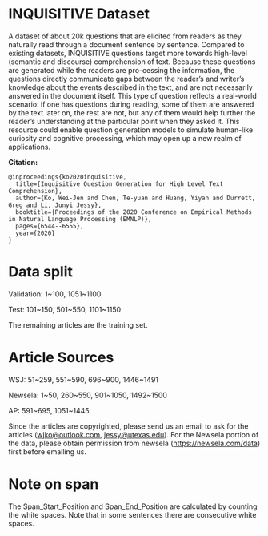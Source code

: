 # INQUISITIVE Dataset 
A dataset of about 20k questions that are elicited from readers as they naturally read through a document sentence by sentence.  Compared to existing datasets, INQUISITIVE questions target more towards high-level (semantic and discourse) comprehension of text. Because these questions are generated while the readers are pro-cessing the information, the questions directly communicate gaps between the reader’s and writer’s knowledge about the events described in the text, and are not necessarily answered in the document itself. This type of question reflects a real-world scenario: if one has questions during reading, some of them are answered by the text later on, the rest are not, but any of them would help further the reader’s understanding at the  particular point when they asked it.  This resource could enable question generation models to simulate human-like curiosity and cognitive processing, which may open up a new realm of applications. 

**Citation:**
```
@inproceedings{ko2020inquisitive,
  title={Inquisitive Question Generation for High Level Text Comprehension},
  author={Ko, Wei-Jen and Chen, Te-yuan and Huang, Yiyan and Durrett, Greg and Li, Junyi Jessy},
  booktitle={Proceedings of the 2020 Conference on Empirical Methods in Natural Language Processing (EMNLP)},
  pages={6544--6555},
  year={2020}
}
```


# Data split
Validation: 1\~100, 1051\~1100

Test: 101\~150, 501\~550, 1101\~1150

The remaining articles are the training set.

# Article Sources
WSJ: 51\~259, 551\~590, 696\~900, 1446\~1491

Newsela: 1\~50, 260\~550, 901\~1050, 1492\~1500

AP: 591\~695, 1051\~1445

Since the articles are copyrighted, please send us an email to ask for the articles (wjko@outlook.com, jessy@utexas.edu). For the Newsela portion of the data, please obtain permission from newsela (https://newsela.com/data) first before emailing us.


# Note on span
The Span_Start_Position	and Span_End_Position are calculated by counting the white spaces. Note that in some sentences there are consecutive white spaces.
